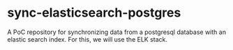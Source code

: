 # sync-elasticsearch-postgres
A PoC repository for synchronizing data from a postgresql database with an elastic search index. For this, we will use the ELK stack.
